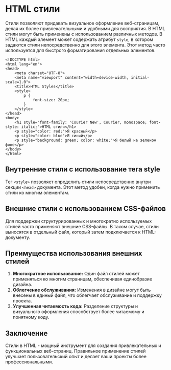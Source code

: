 # HTML стили

Стили позволяют придавать визуальное оформление веб-страницам, делая их более привлекательными и удобными для восприятия. В HTML стили могут быть применены с использованием различных методов. В HTML каждый элемент может содержать атрибут ``style``, в котором задаются стили непосредственно для этого элемента. Этот метод часто используется для быстрого форматирования отдельных элементов.

```
<!DOCTYPE html>
<html lang="en">
<head>
    <meta charset="UTF-8">
    <meta name="viewport" content="width=device-width, initial-scale=1.0">
    <title>HTML Styles</title>
    <style>
        p {
            font-size: 20px;
        }
    </style>
</head>
<body>
    <h1 style="font-family: 'Courier New', Courier, monospace; font-style: italic;">HTML стили</h1>
    <p style="color: red;">Я красный</p>
    <p style="color: blue">Я синий</p>
    <p style="background: green; color: white;">Я белый на зеленом фоне</p>
</body>
</html>
```

## Внутренние стили с использование тега style

Тег ``<style>`` позволяет определить стили непосредственно внутри секции ``<head>`` документа. Этот метод удобен, когда нужно применить стили ко многим элементам.

## Внешние стили с использованием CSS-файлов

Для поддержки структурированных и многократно используемых стилей часто применяют внешние CSS-файлы. В таком случае, стили выносятся в отдельный файл, который затем подключается к HTML-документу.

## Преимущества использования внешних стилей

1. **Многократное использование:** Один файл стилей может применяться ко многим страницам, обеспечивая единобразие дизайна.
2. **Облегчение обслуживания:** Изменения в дизайне могут быть внесены в единый файл, что облегчает обслуживание и поддержку проекта.
3. **Улучшенная читаемость кода:** Разделение структуры и визуального оформления способствует более читаемому и понятному коду.

## Заключение

Стили в HTML - мощный инструмент для создания привлекательных и функциональных веб-страниц. Правильное применение стилей улучшает пользовательский опыт и делает ваши проекты более профессиональными.